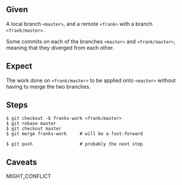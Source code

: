 ## Given

A local branch `<master>`, and a remote `<frank>` with a branch
`<frank/master>`.

Some commits on each of the branches `<master>` and `<frank/master>`, meaning
that they diverged from each other.

## Expect

The work done on `<frank/master>` to be applied onto `<master>` without having
to merge the two branches.

## Steps

    $ git checkout -b franks-work <frank/master>
    $ git rebase master
    $ git checkout master
    $ git merge franks-work     # will be a fast-forward

    $ git push                  # probably the next step

## Caveats

MIGHT_CONFLICT
